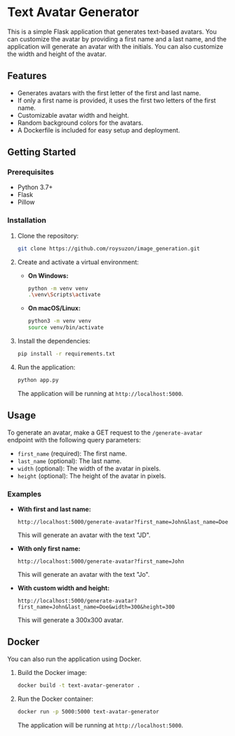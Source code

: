 # Text Avatar Generator

This is a simple Flask application that generates text-based avatars. You can customize the avatar by providing a first name and a last name, and the application will generate an avatar with the initials. You can also customize the width and height of the avatar.

## Features

-   Generates avatars with the first letter of the first and last name.
-   If only a first name is provided, it uses the first two letters of the first name.
-   Customizable avatar width and height.
-   Random background colors for the avatars.
-   A Dockerfile is included for easy setup and deployment.

## Getting Started

### Prerequisites

-   Python 3.7+
-   Flask
-   Pillow

### Installation

1.  Clone the repository:
    ```bash
    git clone https://github.com/roysuzon/image_generation.git
    ```
2.  Create and activate a virtual environment:

    *   **On Windows:**
        ```bash
        python -m venv venv
        .\venv\Scripts\activate
        ```

    *   **On macOS/Linux:**
        ```bash
        python3 -m venv venv
        source venv/bin/activate
        ```
3.  Install the dependencies:
    ```bash
    pip install -r requirements.txt
    ```
4.  Run the application:
    ```bash
    python app.py
    ```
    The application will be running at `http://localhost:5000`.

## Usage

To generate an avatar, make a GET request to the `/generate-avatar` endpoint with the following query parameters:

-   `first_name` (required): The first name.
-   `last_name` (optional): The last name.
-   `width` (optional): The width of the avatar in pixels.
-   `height` (optional): The height of the avatar in pixels.

### Examples

-   **With first and last name:**
    ```
    http://localhost:5000/generate-avatar?first_name=John&last_name=Doe
    ```
    This will generate an avatar with the text "JD".

-   **With only first name:**
    ```
    http://localhost:5000/generate-avatar?first_name=John
    ```
    This will generate an avatar with the text "Jo".

-   **With custom width and height:**
    ```
    http://localhost:5000/generate-avatar?first_name=John&last_name=Doe&width=300&height=300
    ```
    This will generate a 300x300 avatar.

## Docker

You can also run the application using Docker.

1.  Build the Docker image:
    ```bash
    docker build -t text-avatar-generator .
    ```
2.  Run the Docker container:
    ```bash
    docker run -p 5000:5000 text-avatar-generator
    ```
    The application will be running at `http://localhost:5000`.
